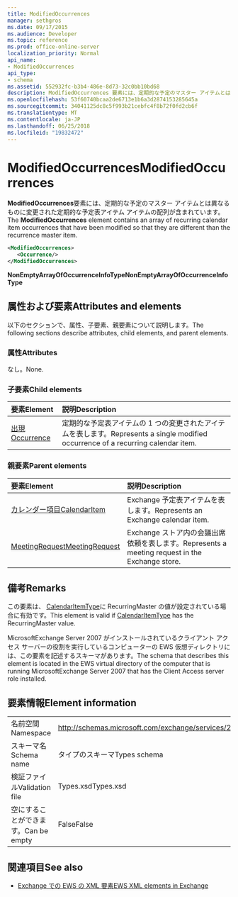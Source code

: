 ```yaml
---
title: ModifiedOccurrences
manager: sethgros
ms.date: 09/17/2015
ms.audience: Developer
ms.topic: reference
ms.prod: office-online-server
localization_priority: Normal
api_name:
- ModifiedOccurrences
api_type:
- schema
ms.assetid: 552932fc-b3b4-486e-8d73-32c0bb10bd68
description: ModifiedOccurrences 要素には、定期的な予定のマスター アイテムとは異なるものに変更された定期的な予定表アイテム アイテムの配列が含まれています。
ms.openlocfilehash: 53f60740bcaa2de6713e1b6a3d2874153285645a
ms.sourcegitcommit: 34041125dc8c5f993b21cebfc4f8b72f0fd2cb6f
ms.translationtype: MT
ms.contentlocale: ja-JP
ms.lasthandoff: 06/25/2018
ms.locfileid: "19832472"
---
```

# <a name="modifiedoccurrences"></a><span data-ttu-id="5cdd2-103">ModifiedOccurrences</span><span class="sxs-lookup"><span data-stu-id="5cdd2-103">ModifiedOccurrences</span></span>

<span data-ttu-id="5cdd2-104">**ModifiedOccurrences**要素には、定期的な予定のマスター アイテムとは異なるものに変更された定期的な予定表アイテム アイテムの配列が含まれています。</span><span class="sxs-lookup"><span data-stu-id="5cdd2-104">The **ModifiedOccurrences** element contains an array of recurring calendar item occurrences that have been modified so that they are different than the recurrence master item.</span></span> 
  
```xml
<ModifiedOccurrences>
   <Occurrence/>
</ModifiedOccurrences>
```

 <span data-ttu-id="5cdd2-105">**NonEmptyArrayOfOccurrenceInfoType**</span><span class="sxs-lookup"><span data-stu-id="5cdd2-105">**NonEmptyArrayOfOccurrenceInfoType**</span></span>
## <a name="attributes-and-elements"></a><span data-ttu-id="5cdd2-106">属性および要素</span><span class="sxs-lookup"><span data-stu-id="5cdd2-106">Attributes and elements</span></span>

<span data-ttu-id="5cdd2-107">以下のセクションで、属性、子要素、親要素について説明します。</span><span class="sxs-lookup"><span data-stu-id="5cdd2-107">The following sections describe attributes, child elements, and parent elements.</span></span>
  
### <a name="attributes"></a><span data-ttu-id="5cdd2-108">属性</span><span class="sxs-lookup"><span data-stu-id="5cdd2-108">Attributes</span></span>

<span data-ttu-id="5cdd2-109">なし。</span><span class="sxs-lookup"><span data-stu-id="5cdd2-109">None.</span></span>
  
### <a name="child-elements"></a><span data-ttu-id="5cdd2-110">子要素</span><span class="sxs-lookup"><span data-stu-id="5cdd2-110">Child elements</span></span>

|<span data-ttu-id="5cdd2-111">**要素**</span><span class="sxs-lookup"><span data-stu-id="5cdd2-111">**Element**</span></span>|<span data-ttu-id="5cdd2-112">**説明**</span><span class="sxs-lookup"><span data-stu-id="5cdd2-112">**Description**</span></span>|
|:-----|:-----|
|[<span data-ttu-id="5cdd2-113">出現</span><span class="sxs-lookup"><span data-stu-id="5cdd2-113">Occurrence</span></span>](occurrence.md) <br/> |<span data-ttu-id="5cdd2-114">定期的な予定表アイテムの 1 つの変更されたアイテムを表します。</span><span class="sxs-lookup"><span data-stu-id="5cdd2-114">Represents a single modified occurrence of a recurring calendar item.</span></span>  <br/> |
   
### <a name="parent-elements"></a><span data-ttu-id="5cdd2-115">親要素</span><span class="sxs-lookup"><span data-stu-id="5cdd2-115">Parent elements</span></span>

|<span data-ttu-id="5cdd2-116">**要素**</span><span class="sxs-lookup"><span data-stu-id="5cdd2-116">**Element**</span></span>|<span data-ttu-id="5cdd2-117">**説明**</span><span class="sxs-lookup"><span data-stu-id="5cdd2-117">**Description**</span></span>|
|:-----|:-----|
|[<span data-ttu-id="5cdd2-118">カレンダー項目</span><span class="sxs-lookup"><span data-stu-id="5cdd2-118">CalendarItem</span></span>](calendaritem.md) <br/> |<span data-ttu-id="5cdd2-119">Exchange 予定表アイテムを表します。</span><span class="sxs-lookup"><span data-stu-id="5cdd2-119">Represents an Exchange calendar item.</span></span>  <br/> |
|[<span data-ttu-id="5cdd2-120">MeetingRequest</span><span class="sxs-lookup"><span data-stu-id="5cdd2-120">MeetingRequest</span></span>](meetingrequest.md) <br/> |<span data-ttu-id="5cdd2-121">Exchange ストア内の会議出席依頼を表します。</span><span class="sxs-lookup"><span data-stu-id="5cdd2-121">Represents a meeting request in the Exchange store.</span></span>  <br/> |
   
## <a name="remarks"></a><span data-ttu-id="5cdd2-122">備考</span><span class="sxs-lookup"><span data-stu-id="5cdd2-122">Remarks</span></span>

<span data-ttu-id="5cdd2-123">この要素は、 [CalendarItemType](calendaritemtype.md)に RecurringMaster の値が設定されている場合に有効です。</span><span class="sxs-lookup"><span data-stu-id="5cdd2-123">This element is valid if [CalendarItemType](calendaritemtype.md) has the RecurringMaster value.</span></span> 
  
<span data-ttu-id="5cdd2-124">MicrosoftExchange Server 2007 がインストールされているクライアント アクセス サーバーの役割を実行しているコンピューターの EWS 仮想ディレクトリには、この要素を記述するスキーマがあります。</span><span class="sxs-lookup"><span data-stu-id="5cdd2-124">The schema that describes this element is located in the EWS virtual directory of the computer that is running MicrosoftExchange Server 2007 that has the Client Access server role installed.</span></span>
  
## <a name="element-information"></a><span data-ttu-id="5cdd2-125">要素情報</span><span class="sxs-lookup"><span data-stu-id="5cdd2-125">Element information</span></span>

|||
|:-----|:-----|
|<span data-ttu-id="5cdd2-126">名前空間</span><span class="sxs-lookup"><span data-stu-id="5cdd2-126">Namespace</span></span>  <br/> |http://schemas.microsoft.com/exchange/services/2006/types  <br/> |
|<span data-ttu-id="5cdd2-127">スキーマ名</span><span class="sxs-lookup"><span data-stu-id="5cdd2-127">Schema name</span></span>  <br/> |<span data-ttu-id="5cdd2-128">タイプのスキーマ</span><span class="sxs-lookup"><span data-stu-id="5cdd2-128">Types schema</span></span>  <br/> |
|<span data-ttu-id="5cdd2-129">検証ファイル</span><span class="sxs-lookup"><span data-stu-id="5cdd2-129">Validation file</span></span>  <br/> |<span data-ttu-id="5cdd2-130">Types.xsd</span><span class="sxs-lookup"><span data-stu-id="5cdd2-130">Types.xsd</span></span>  <br/> |
|<span data-ttu-id="5cdd2-131">空にすることができます。</span><span class="sxs-lookup"><span data-stu-id="5cdd2-131">Can be empty</span></span>  <br/> |<span data-ttu-id="5cdd2-132">False</span><span class="sxs-lookup"><span data-stu-id="5cdd2-132">False</span></span>  <br/> |
   
## <a name="see-also"></a><span data-ttu-id="5cdd2-133">関連項目</span><span class="sxs-lookup"><span data-stu-id="5cdd2-133">See also</span></span>



- [<span data-ttu-id="5cdd2-134">Exchange での EWS の XML 要素</span><span class="sxs-lookup"><span data-stu-id="5cdd2-134">EWS XML elements in Exchange</span></span>](ews-xml-elements-in-exchange.md)

